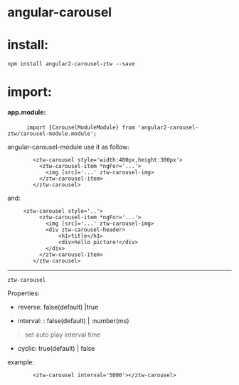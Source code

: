 # angular-carousel
install:
=====
`npm install angular2-carousel-ztw --save`

import:
=====
#### app.module:
            
            
          import {CarouselModuleModule} from 'angular2-carousel-ztw/carousel-module.module';

angular-carousel-module
    use it as follow:
    
            <ztw-carousel style='width:400px,height:300px'>
              <ztw-carousel-item *ngFor='...'>
                <img [src]='...' ztw-carousel-img>
              </ztw-carousel-item>
            </ztw-carousel>
and:
    
         <ztw-carousel style='..'>
              <ztw-carousel-item *ngFor='...'>
                <img [src]='...' ztw-carousel-img>
                <div ztw-carousel-header>
                    <h1>title</h1>
                    <div>hello picture!</div>
                </div>
              </ztw-carousel-item>
            </ztw-carousel>
            
 ***
 `ztw-carousel`
 
 
 
 Properties:
 
 
* reverse: false(default) |true

* interval: :  false(default) | :number(ms)  
>set auto play interval time
* cyclic:  true(default) | false

example:

            <ztw-carousel interval='5000'></ztw-carousel>
